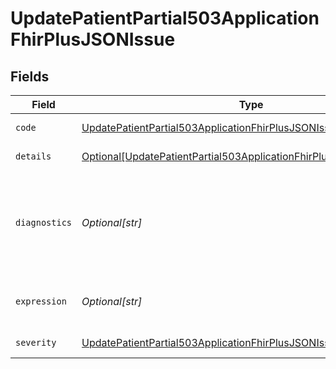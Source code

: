 # UpdatePatientPartial503ApplicationFhirPlusJSONIssue


## Fields

| Field                                                                                                                                                         | Type                                                                                                                                                          | Required                                                                                                                                                      | Description                                                                                                                                                   | Example                                                                                                                                                       |
| ------------------------------------------------------------------------------------------------------------------------------------------------------------- | ------------------------------------------------------------------------------------------------------------------------------------------------------------- | ------------------------------------------------------------------------------------------------------------------------------------------------------------- | ------------------------------------------------------------------------------------------------------------------------------------------------------------- | ------------------------------------------------------------------------------------------------------------------------------------------------------------- |
| `code`                                                                                                                                                        | [UpdatePatientPartial503ApplicationFhirPlusJSONIssueCode](../../models/operations/updatepatientpartial503applicationfhirplusjsonissuecode.md)                 | :heavy_check_mark:                                                                                                                                            | FHIR error code.                                                                                                                                              | invalid                                                                                                                                                       |
| `details`                                                                                                                                                     | [Optional[UpdatePatientPartial503ApplicationFhirPlusJSONIssueDetails]](../../models/operations/updatepatientpartial503applicationfhirplusjsonissuedetails.md) | :heavy_minus_sign:                                                                                                                                            | Internal error code.                                                                                                                                          |                                                                                                                                                               |
| `diagnostics`                                                                                                                                                 | *Optional[str]*                                                                                                                                               | :heavy_minus_sign:                                                                                                                                            | Additional diagnostic information about the issue. This information is subject to change.                                                                     | Invalid value - 2019-01 in field 'birthDate'                                                                                                                  |
| `expression`                                                                                                                                                  | *Optional[str]*                                                                                                                                               | :heavy_minus_sign:                                                                                                                                            | FHIRPath of element(s) related to the error.                                                                                                                  | Patient.name.given                                                                                                                                            |
| `severity`                                                                                                                                                    | [UpdatePatientPartial503ApplicationFhirPlusJSONIssueSeverity](../../models/operations/updatepatientpartial503applicationfhirplusjsonissueseverity.md)         | :heavy_check_mark:                                                                                                                                            | Severity of the error.                                                                                                                                        | error                                                                                                                                                         |